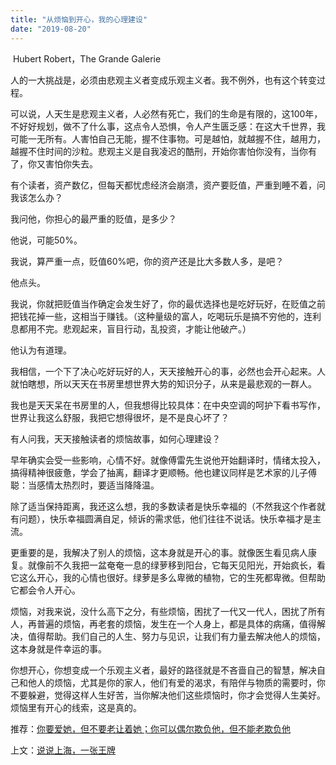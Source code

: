 ```yaml
---
title: "从烦恼到开心，我的心理建设"
date: "2019-08-20"
---
```


 Hubert Robert，The Grande Galerie  

  

人的一大挑战是，必须由悲观主义者变成乐观主义者。我不例外，也有这个转变过程。

  

可以说，人天生是悲观主义者，人必然有死亡，我们的生命是有限的，这100年，不好好规划，做不了什么事，这点令人恐惧，令人产生匮乏感：在这大千世界，我可能一无所有。人害怕自己无能，握不住事物。可是越怕，就越握不住，越用力，越握不住时间的沙粒。悲观主义是自我凌迟的酷刑，开始你害怕你没有，当你有了，你又害怕你失去。

  

有个读者，资产数亿，但每天都忧虑经济会崩溃，资产要贬值，严重到睡不着，问我该怎么办？

  

我问他，你担心的最严重的贬值，是多少？

  

他说，可能50%。

  

我说，算严重一点，贬值60%吧，你的资产还是比大多数人多，是吧？

  

他点头。

  

我说，你就把贬值当作确定会发生好了，你的最优选择也是吃好玩好，在贬值之前把钱花掉一些，这相当于赚钱。（这种量级的富人，吃喝玩乐是搞不穷他的，连利息都用不完。悲观起来，盲目行动，乱投资，才能让他破产。）

  

他认为有道理。

  

我相信，一个下了决心吃好玩好的人，天天接触开心的事，必然也会开心起来。人就怕瞎想，所以天天在书房里想世界大势的知识分子，从来是最悲观的一群人。

  

我也是天天呆在书房里的人，但我想得比较具体：在中央空调的呵护下看书写作，世界让我这么舒服，我把它想得很坏，是不是良心坏了？

  

有人问我，天天接触读者的烦恼故事，如何心理建设？

  

早年确实会受一些影响，心情不好。就像傅雷先生说他开始翻译时，情绪太投入，搞得精神很疲惫，学会了抽离，翻译才更顺畅。他也建议同样是艺术家的儿子傅聪：当感情太热烈时，要适当降降温。

  

除了适当保持距离，我还这么想，我的多数读者是快乐幸福的（不然我这个作者就有问题），快乐幸福圆满自足，倾诉的需求低，他们往往不说话。快乐幸福才是主流。

  

更重要的是，我解决了别人的烦恼，这本身就是开心的事。就像医生看见病人康复。就像前不久我把一盆奄奄一息的绿萝移到阳台，它每天见阳光，开始疯长，看它这么开心，我的心情也很好。绿萝是多么卑微的植物，它的生死都卑微。但帮助它都会令人开心。

  

烦恼，对我来说，没什么高下之分，有些烦恼，困扰了一代又一代人，困扰了所有人，再普遍的烦恼，再老套的烦恼，发生在一个人身上，都是具体的病痛，值得解决，值得帮助。我们自己的人生、努力与见识，让我们有力量去解决他人的烦恼，这本身就是件幸运的事。

  

你想开心，你想变成一个乐观主义者，最好的路径就是不吝啬自己的智慧，解决自己和他人的烦恼，尤其是你的家人，他们有爱的渴求，有陪伴与物质的需要时，你不要躲避，觉得这样人生好苦，当你解决他们这些烦恼时，你才会觉得人生美好。烦恼里有开心的线索，这是真的。

  

推荐：[你要爱她，但不要老让着她；你可以偶尔欺负他，但不能老欺负他](http://mp.weixin.qq.com/s?__biz=MjM5NDU0Mjk2MQ==&mid=2651630317&idx=1&sn=f1abdaef114b366c528d9769eb3938db&chksm=bd7e2ef38a09a7e5d29604a206e7c322d99b67c03bde55b1efee3320ca52460250cac386c394&scene=21#wechat_redirect)  

上文：[说说上海，一张王牌](http://mp.weixin.qq.com/s?__biz=MjM5NDU0Mjk2MQ==&mid=2651634573&idx=1&sn=3efe52b64b3af0cbd4d5ade94f4d5ebe&chksm=bd7e3f938a09b685d8395e3d4b2c747b83c4c6a33bdd2cb59f48106af9f17fbee22870d5cb6b&scene=21#wechat_redirect)
